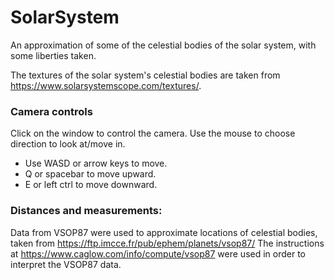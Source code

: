 # SolarSystem

An approximation of some of the celestial bodies of the solar system, with some liberties taken.

The textures of the solar system's celestial bodies are taken from https://www.solarsystemscope.com/textures/.

### Camera controls
Click on the window to control the camera. Use the mouse to choose direction to look at/move in.
- Use WASD or arrow keys to move.
- Q or spacebar to move upward.
- E or left ctrl to move downward.

### Distances and measurements:

Data from VSOP87 were used to approximate locations of celestial bodies, taken from https://ftp.imcce.fr/pub/ephem/planets/vsop87/
The instructions at https://www.caglow.com/info/compute/vsop87 were used in order to interpret the VSOP87 data.
